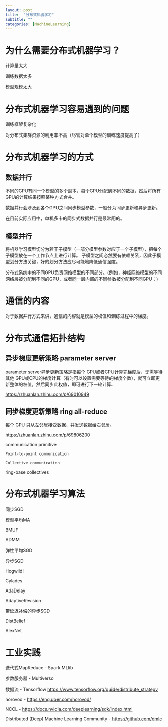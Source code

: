 ```yaml
---
layout: post
title:  "分布式机器学习"
subtitle: ""
categories: [MachineLearning]
---
```


# 为什么需要分布式机器学习？

计算量太大

训练数据太多

模型规模太大



# 分布式机器学习容易遇到的问题

训练框架复杂化

对分布式集群资源的利用率不高（尽管对单个模型的训练速度提高了）


# 分布式机器学习的方式

## 数据并行

不同的GPU有同一个模型的多个副本，每个GPU分配到不同的数据，然后将所有GPU的计算结果按照某种方式合并。

数据并行会涉及到各个GPU之间同步模型参数，一般分为同步更新和异步更新。

在目前实际应用中，单机多卡的同步式数据并行是最常用的。


## 模型并行

将机器学习模型切分为若干子模型（一部分模型参数对应于一个子模型），把每个子模型放在一个工作节点上进行计算。
子模型之间必然要有依赖关系，因此子模型划分方法关键，好的划分方法应尽可能地降低通信强度。

分布式系统中的不同GPU负责网络模型的不同部分。(例如，神经网络模型的不同网络层被分配到不同的GPU，或者同一层内部的不同参数被分配到不同GPU；)




# 通信的内容

对于数据并行方式来讲，通信的内容就是模型的权值和训练过程中的梯度。




# 分布式通信拓扑结构

## 异步梯度更新策略  parameter server

parameter server异步更新策略是指每个 GPU或者CPU计算完梯度后，无需等待其他 GPU或CPU的梯度计算（有时可以设置需要等待的梯度个数），就可立即更新整体的权值，然后同步此权值，即可进行下一轮计算.

https://zhuanlan.zhihu.com/p/69010949

## 同步梯度更新策略  ring all-reduce

每个 GPU 只从左邻居接受数据、并发送数据给右邻居。

https://zhuanlan.zhihu.com/p/69806200


communication primitive

    Point-to-point communication
    
    Collective communication


ring-base collectives


# 分布式机器学习算法

同步SGD

模型平均MA

BMUF

ADMM

弹性平均SGD

异步SGD

Hogwild!

Cylades

AdaDelay

AdaptiveRevision

带延迟补偿的异步SGD

DistBelief

AlexNet







# 工业实践

迭代式MapReduce  - Spark MLlib 

参数服务器 - Multiverso

数据流 - Tensorflow  https://www.tensorflow.org/guide/distribute_strategy

horovod - https://eng.uber.com/horovod/

NCCL - https://docs.nvidia.com/deeplearning/sdk/index.html

Distributed (Deep) Machine Learning Community - https://github.com/dmlc

